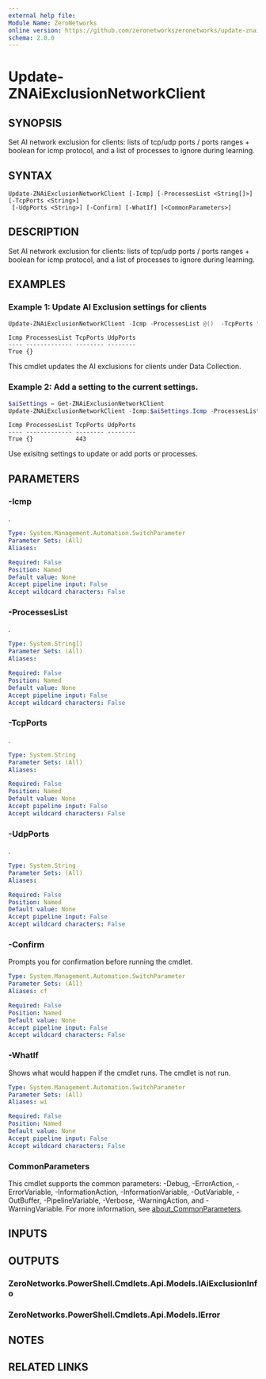 ```yaml
---
external help file:
Module Name: ZeroNetworks
online version: https://github.com/zeronetworkszeronetworks/update-znaiexclusionnetworkclient
schema: 2.0.0
---
```


# Update-ZNAiExclusionNetworkClient

## SYNOPSIS
Set AI network exclusion for clients: lists of tcp/udp ports / ports ranges + boolean for icmp protocol, and a list of processes to ignore during learning.

## SYNTAX

```
Update-ZNAiExclusionNetworkClient [-Icmp] [-ProcessesList <String[]>] [-TcpPorts <String>]
 [-UdpPorts <String>] [-Confirm] [-WhatIf] [<CommonParameters>]
```

## DESCRIPTION
Set AI network exclusion for clients: lists of tcp/udp ports / ports ranges + boolean for icmp protocol, and a list of processes to ignore during learning.

## EXAMPLES

### Example 1: Update AI Exclusion settings for clients
```powershell
Update-ZNAiExclusionNetworkClient -Icmp -ProcessesList @()  -TcpPorts "" -UdpPorts ""
```

```output
Icmp ProcessesList TcpPorts UdpPorts
---- ------------- -------- --------
True {}     
```

This cmdlet updates the AI exclusions for clients under Data Collection.

### Example 2: Add a setting to the current settings.
```powershell
$aiSettings = Get-ZNAiExclusionNetworkClient
Update-ZNAiExclusionNetworkClient -Icmp:$aiSettings.Icmp -ProcessesList $aiSettings.ProcessesList  -TcpPorts ($aiSettings.TcpPorts += "443") -UdpPorts $aiSettings.UdpPorts
```

```output
Icmp ProcessesList TcpPorts UdpPorts
---- ------------- -------- --------
True {}            443      
```

Use exisitng settings to update or add ports or processes.

## PARAMETERS

### -Icmp
.

```yaml
Type: System.Management.Automation.SwitchParameter
Parameter Sets: (All)
Aliases:

Required: False
Position: Named
Default value: None
Accept pipeline input: False
Accept wildcard characters: False
```

### -ProcessesList
.

```yaml
Type: System.String[]
Parameter Sets: (All)
Aliases:

Required: False
Position: Named
Default value: None
Accept pipeline input: False
Accept wildcard characters: False
```

### -TcpPorts
.

```yaml
Type: System.String
Parameter Sets: (All)
Aliases:

Required: False
Position: Named
Default value: None
Accept pipeline input: False
Accept wildcard characters: False
```

### -UdpPorts
.

```yaml
Type: System.String
Parameter Sets: (All)
Aliases:

Required: False
Position: Named
Default value: None
Accept pipeline input: False
Accept wildcard characters: False
```

### -Confirm
Prompts you for confirmation before running the cmdlet.

```yaml
Type: System.Management.Automation.SwitchParameter
Parameter Sets: (All)
Aliases: cf

Required: False
Position: Named
Default value: None
Accept pipeline input: False
Accept wildcard characters: False
```

### -WhatIf
Shows what would happen if the cmdlet runs.
The cmdlet is not run.

```yaml
Type: System.Management.Automation.SwitchParameter
Parameter Sets: (All)
Aliases: wi

Required: False
Position: Named
Default value: None
Accept pipeline input: False
Accept wildcard characters: False
```

### CommonParameters
This cmdlet supports the common parameters: -Debug, -ErrorAction, -ErrorVariable, -InformationAction, -InformationVariable, -OutVariable, -OutBuffer, -PipelineVariable, -Verbose, -WarningAction, and -WarningVariable. For more information, see [about_CommonParameters](http://go.microsoft.com/fwlink/?LinkID=113216).

## INPUTS

## OUTPUTS

### ZeroNetworks.PowerShell.Cmdlets.Api.Models.IAiExclusionInfo

### ZeroNetworks.PowerShell.Cmdlets.Api.Models.IError

## NOTES

## RELATED LINKS

